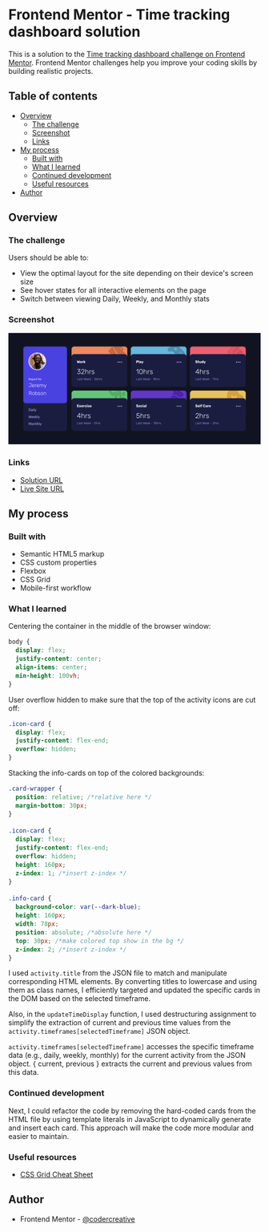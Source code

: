 # Frontend Mentor - Time tracking dashboard solution

This is a solution to the [Time tracking dashboard challenge on Frontend Mentor](https://www.frontendmentor.io/challenges/time-tracking-dashboard-UIQ7167Jw). Frontend Mentor challenges help you improve your coding skills by building realistic projects.

## Table of contents

- [Overview](#overview)
  - [The challenge](#the-challenge)
  - [Screenshot](#screenshot)
  - [Links](#links)
- [My process](#my-process)
  - [Built with](#built-with)
  - [What I learned](#what-i-learned)
  - [Continued development](#continued-development)
  - [Useful resources](#useful-resources)
- [Author](#author)

## Overview

### The challenge

Users should be able to:

- View the optimal layout for the site depending on their device's screen size
- See hover states for all interactive elements on the page
- Switch between viewing Daily, Weekly, and Monthly stats

### Screenshot

![Design preview for the Time tracking dashboard coding challenge](./images/screenshot.png)

### Links

- [Solution URL](https://github.com/codercreative/time-tracking-dashboard)
- [Live Site URL](https://time-tracking-dashboard-chris.netlify.app/)

## My process

### Built with

- Semantic HTML5 markup
- CSS custom properties
- Flexbox
- CSS Grid
- Mobile-first workflow

### What I learned

Centering the container in the middle of the browser window:

```css
body {
  display: flex;
  justify-content: center;
  align-items: center;
  min-height: 100vh;
}
```

User overflow hidden to make sure that the top of the activity icons are cut off:

```css
.icon-card {
  display: flex;
  justify-content: flex-end;
  overflow: hidden;
}
```

Stacking the info-cards on top of the colored backgrounds:

```css
.card-wrapper {
  position: relative; /*relative here */
  margin-bottom: 30px;
}

.icon-card {
  display: flex;
  justify-content: flex-end;
  overflow: hidden;
  height: 160px;
  z-index: 1; /*insert z-index */
}

.info-card {
  background-color: var(--dark-blue);
  height: 160px;
  width: 78px;
  position: absolute; /*absolute here */
  top: 30px; /*make colored top show in the bg */
  z-index: 2; /*insert z-index */
}
```

I used `activity.title` from the JSON file to match and manipulate corresponding HTML elements. By converting titles to lowercase and using them as class names, I efficiently targeted and updated the specific cards in the DOM based on the selected timeframe.

Also, in the `updateTimeDisplay` function, I used destructuring assignment to simplify the extraction of current and previous time values from the `activity.timeframes[selectedTimeframe]` JSON object.

`activity.timeframes[selectedTimeframe]` accesses the specific timeframe data (e.g., daily, weekly, monthly) for the current activity from the JSON object.
{ current, previous } extracts the current and previous values from this data.

### Continued development

Next, I could refactor the code by removing the hard-coded cards from the HTML file by using template literals in JavaScript to dynamically generate and insert each card. This approach will make the code more modular and easier to maintain.

### Useful resources

- [CSS Grid Cheat Sheet](https://htmlcheatsheet.com/css/)

## Author

- Frontend Mentor - [@codercreative](https://www.frontendmentor.io/profile/codercreative)
